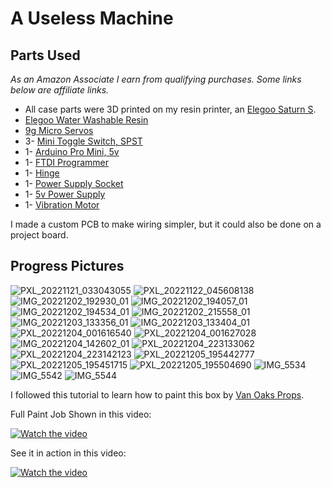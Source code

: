 # A Useless Machine
## Parts Used
*As an Amazon Associate I earn from qualifying purchases. Some links below are affiliate links.*
- All case parts were 3D printed on my resin printer, an [Elegoo Saturn S](https://amzn.to/3VGidTT).
- [Elegoo Water Washable Resin](https://amzn.to/3VXQ8al)
- [9g Micro Servos](https://amzn.to/3F7tMfL)
- 3- [Mini Toggle Switch, SPST](https://amzn.to/3VJXEGb)
- 1- [Arduino Pro Mini, 5v](https://amzn.to/3VGiRAW)
- 1- [FTDI Programmer](https://amzn.to/3h4TAkI)
- 1- [Hinge](https://amzn.to/3BheFiC)
- 1- [Power Supply Socket](https://amzn.to/3Bd4ICP)
- 1- [5v Power Supply](https://amzn.to/3iynkXx)
- 1- [Vibration Motor](https://amzn.to/3UFxKBW)

I made a custom PCB to make wiring simpler, but it could also be done on a project board.

## Progress Pictures
![PXL_20221121_033043055](https://user-images.githubusercontent.com/10393379/206232679-0ba5ce50-607c-4402-9349-85d27cd256f1.jpg)
![PXL_20221122_045608138](https://user-images.githubusercontent.com/10393379/206232684-ff6ea8b8-8e7f-4c78-aa4a-deae1bcbd3c9.jpg)
![IMG_20221202_192930_01](https://user-images.githubusercontent.com/10393379/206232653-7afc9f8a-4e52-4256-bd09-9083c870ea48.jpg)
![IMG_20221202_194057_01](https://user-images.githubusercontent.com/10393379/206232665-3ee5fa4b-cdce-429f-84aa-63e4d38c7271.jpg)
![IMG_20221202_194534_01](https://user-images.githubusercontent.com/10393379/206232668-61cbf919-2af2-4552-94f8-3b520c89d441.jpg)
![IMG_20221202_215558_01](https://user-images.githubusercontent.com/10393379/206232669-7a61c0ba-bb54-4a48-ac9b-88ca13eb7b18.jpg)
![IMG_20221203_133356_01](https://user-images.githubusercontent.com/10393379/206232673-d537d8e0-a0fc-4d63-b4c6-b7079be45895.jpg)
![IMG_20221203_133404_01](https://user-images.githubusercontent.com/10393379/206232674-3f48814c-e862-44ed-87fc-1ff84f05cd92.jpg)
![PXL_20221204_001616540](https://user-images.githubusercontent.com/10393379/206232685-5454b92d-a298-420f-a58d-0ec2abe587bd.jpg)
![PXL_20221204_001627028](https://user-images.githubusercontent.com/10393379/206232690-81b7daee-51f0-43cb-8ed8-d833631ca4db.jpg)
![IMG_20221204_142602_01](https://user-images.githubusercontent.com/10393379/206232676-4e57d1ee-d5f9-4ff1-8f73-5bc9835cd314.jpg)
![PXL_20221204_223133062](https://user-images.githubusercontent.com/10393379/206232695-a16fd842-3d3d-4e69-b265-17cf94515e0e.jpg)
![PXL_20221204_223142123](https://user-images.githubusercontent.com/10393379/206232698-71248cf2-845a-474d-b450-a0e9dafb5648.jpg)
![PXL_20221205_195442777](https://user-images.githubusercontent.com/10393379/206232701-cce52b87-39f9-4c95-9ec5-095f94f3e421.jpg)
![PXL_20221205_195451715](https://user-images.githubusercontent.com/10393379/206232703-ed1dc7f3-e6d5-45b3-a4d7-2ea0a86793c3.jpg)
![PXL_20221205_195504690](https://user-images.githubusercontent.com/10393379/206232704-695682fb-104d-4956-ba74-4c0cdde6177b.jpg)
![IMG_5534](https://user-images.githubusercontent.com/10393379/206263533-9c761836-e609-4ebd-817a-f546de94feeb.JPG)
![IMG_5542](https://user-images.githubusercontent.com/10393379/206263576-624643db-9845-4dc8-8125-46e22085e9da.JPG)
![IMG_5544](https://user-images.githubusercontent.com/10393379/206263600-28e6b743-5efb-4def-81d3-0baba457137f.JPG)

I followed this tutorial to learn how to paint this box by [Van Oaks Props](https://www.youtube.com/watch?v=5AAf2Wq7Noc).

Full Paint Job Shown in this video:

[![Watch the video](https://img.youtube.com/vi/GAwc6GiWhaY/default.jpg)](https://youtu.be/GAwc6GiWhaY)

See it in action in this video:

[![Watch the video](https://img.youtube.com/vi/RxvHqrkPdTU/default.jpg)](https://youtu.be/RxvHqrkPdTU)
